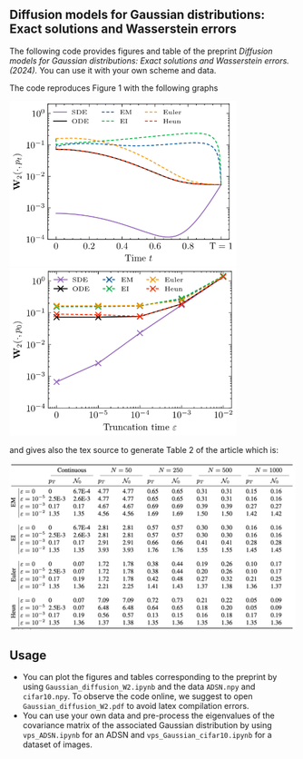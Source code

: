 ## Diffusion models for Gaussian distributions: Exact solutions and Wasserstein errors

The following code provides figures and table of the preprint  *Diffusion models for Gaussian distributions: Exact solutions and Wasserstein errors. (2024).* You can use it with your own scheme and data.

The code reproduces Figure 1 with the following graphs

<img src="Figures_readme/discretization_cifar10-1.png" width="400"/> <img src="Figures_readme/eps_cifar10-1.png" width="400"/>

and gives also the tex source to generate Table 2 of the article which is:

<img src="Figures_readme/table.png" width="800"/>

## Usage

- You can plot the figures and tables corresponding to the preprint by using `Gaussian_diffusion_W2.ipynb` and the data `ADSN.npy` and `cifar10.npy`. To observe the code online, we suggest to open `Gaussian_diffusion_W2.pdf` to avoid latex compilation errors.
- You can use your own data and pre-process the eigenvalues of the covariance matrix of the associated Gaussian distribution by using  `vps_ADSN.ipynb` for an ADSN and `vps_Gaussian_cifar10.ipynb` for a dataset of images.







